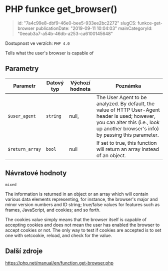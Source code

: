 PHP funkce get_browser()
================================

> id: "7a4c99e8-dbf9-46e0-bee5-933ee2bc2272"
> slugCS: funkce-get-browser
> publicationDate: "2019-09-11 10:04:03"
> mainCategoryId: "0eeab3a7-a54b-46db-a253-ca6100145648"

Dostupnost ve verzích: `PHP 4.0`

Tells what the user's browser is capable of


Parametry
--------------

| Parametr | Datový typ | Výchozí hodnota | Poznámka |
|-----|-----|-----|-----|
| `$user_agent` | `string` | null, | The User Agent to be analyzed. By default, the value of HTTP User-Agent header is used; however, you can alter this (i.e., look up another browser's info) by passing this parameter. |
| `$return_array` | `bool` | null | If set to true, this function will return an array instead of an object. |


Návratové hodnoty
----------------

`mixed`

The information is returned in an object or an array which will contain
various data elements representing, for instance, the browser's major and
minor version numbers and ID string; true/false values for features
such as frames, JavaScript, and cookies; and so forth.
</p>
<p>
The cookies value simply means that the browser
itself is capable of accepting cookies and does not mean the user has
enabled the browser to accept cookies or not. The only way to test if
cookies are accepted is to set one with setcookie,
reload, and check for the value.

Další zdroje
------------

https://php.net/manual/en/function.get-browser.php
